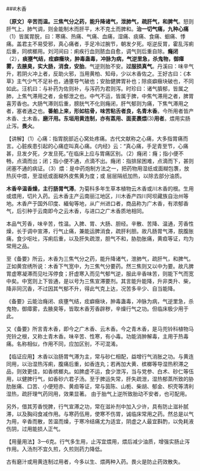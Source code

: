 ###木香

**〔原文〕辛苦而温。三焦气分之药，能升降诸气，泄肺气，疏肝气，和脾气**。怒则肝气上，肺气调，则金能制木而肝平，木不克土而脾和。**治一切气痛，九种心痛**（1）皆属胃脘，曰：寒痛、热痛、气痛、血痛，湿痛、痰痛、食痛、蛔痛、悸痛。盖君主不易受邪，真心痛者，手足冷过腕节，朝发夕死。呕逆反胃，霍乱泻痢后重，同槟榔用。刘河间曰：痢疾行血则脓血自愈，调气则后重自除。**癃闭**（2），**痰壅气结，痃癖癥块，肿毒蛊毒，冲脉为病，气逆里急，杀鬼物，御瘴雾，去腋臭，实大肠，消食，安胎**。气逆则胎不安。**过服损真气**。丹溪曰：味辛气升，若阴火冲上者，反助火邪，当用黄柏、知母，少以木香佐之。王好古曰：《本草》主气少气不足补也，通壅导气破也；安胎健脾胃补也；除痰癖癥块破也，不同如此。汪机曰：与补药为佐则补，与泻药为君则泻。时珍曰：诸气膹郁，皆属之肺，上焦气滞用之者，金郁泄之也。中气不运，皆属于脾，中焦气滞用之者，脾胃喜芳香也。大肠气滞则后重，膀胱气不化则癃闭，肝气郁则为痛，下焦气滞用之者，塞者通之也。**番舶上来，形如枯骨，味苦粘舌者良，名青木香**。今所用者皆产木香、土木香。**磨汗用。东垣用黄连制，亦有蒸用、面麦裹煨**(3)**用者**。煨用实肠止泻。**畏火**。

【讲解】（1）心痛：指胃脘部近心窝处疼痛。古代文献称之心痛，大多指胃痛而言。心脏疾患引起的心痛症叫真心痛。《内经》云：“真心痛，手足青至节，心痛甚，旦发夕死，夕发旦死。”在临床上应与胃痛区别。（2）癃闭：癃；指小便不畅，点滴而出；闭；指小便不通，点滴不出。癃闭：指排尿困难，点滴而下，甚则闭塞不通的病证。（3）煨：是中药炮制方法之一，把药物用湿纸或面糊包褢，放热灰中煨，至湿纸或面糊外皮焦黄为度；或
层层隔纸加热，以除去部分油质。

**木香辛温香燥，主行肠胃气滞**。为菊科多年生草本植物云木香或川木香的根。生用或煨用，切片入药。云木香主产云南丽江地区，川木香产四川阿坝藏族自治州等地。木香产于国外印度、緬甸等地，从广州进口者，商品称为广木香，有浓郁香气，后引种于云南即今之云木香，与进口之广木香质地相同。

本品气芳香，味辛苦，性温。入脾、胃、大肠、胆经。辛散、苦降、温通，芳香性燥，长于调中宣滞，行气止痛，兼能运脾消食，疏肝利胆。故凡肠胃气滞，脘腹胀痛，食少呕吐，泻痢后重，以及肝失疏泄，胆气不和，胁肋胀痛，黄疸等证，均为常用之品。

至《备要》所云，木香为三焦气分之药，能升降诸气，泄肺气，疏肝气，和脾气。正如黄宫绣所说：木香下气宽中，为三焦气分要药。然三焦则又以中为要。故凡脾胃虚寒凝滞而见吐泻停食；肝虚寒入而见气郁气逆，服此辛香味苦，则能下气而宽中矣。中宽则上下皆通，是以号为三焦宣滞要剂。其言能升能降，升非类升、柴，降非同沉香，不过因其气郁不升，得此气克上达，况苦多辛少、自当能降。

《备要》云能治癃闭、痰壅气结，痃癖癥块，肿毒蛊毒，冲脉为病，气逆里急，杀鬼物，御瘴雾，去腋臭等，皆取木香芳香辟秽，辛燥行气之功。但临床极少用于此。

又《备要》所言青木香，即今之广木香、云木香。今之青木香，是马兜铃科植物马兜铃之根，又称土青木香。味辛苦、性寒，有小毒。功能消肿解毒，主用于热毒痛。名称相似，作用不同，应加区别，不可混淆。

【临证应用】木香以治肠胃气滞为主，常与砂仁相配，益增行气消胀之功。与黄连同用，以治湿热泻痢，腹痛后重，如香连丸；若再加大黄、槟榔等导湿热积滞之品，则效更佳，如香槟榔丸。如脾虚不运，食少泄泻，当与党参、白术、砂仁等伍用，以健脾行气，如香砂六君子汤。至于脾运失常，肝失疏泄，湿热郁蒸所致的胁肋胀痛、口苦、小便短赤、黄疸等证，常与茵陈、山栀、柴胡、郁金、枳壳等清利湿热，疏肝理气药同用，效果显著。
由于胎气上逆所致胎动不安者，也可配用。

另外，借其芳香悦脾，行气宣滞之功，常在滋补剂中加入少许，具有防止滋补腻滞，以及胸闷食减作用。与寒药伍用，使寒不伤胃，诚临床常用之药。然总是以气为用，辛香而散，苦温而燥，于寒冷结痛尤为适宜，阴虚之人最宜斟酌，以免耗液伤阴，过用能损人正气。

【用量用法】3—6克。行气多生用，止泻宜煨用，煨后减少油质，增强实肠止泻作用。入汤剂不宜久煎，久煎则药力降低。

古有磨汁或用黄连制过用者，今多以生、煨两种入药。畏火是防止药效散失。
